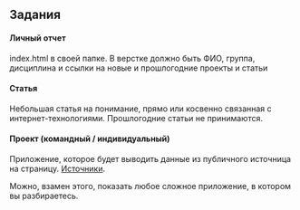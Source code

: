 ## Задания

#### Личный отчет
index.html в своей папке. В верстке должно быть ФИО, группа, дисциплина и ссылки на новые и прошлогодние проекты и статьи

#### Статья
Небольшая статья на понимание, прямо или косвенно связанная с интернет-технологиями. Прошлогодние статьи не принимаются.

#### Проект (командный / индивидуальный)
Приложение, которое будет выводить данные из публичного источница на страницу. [Источники](https://github.com/toddmotto/public-apis).

Можно, взамен этого, показать любое сложное приложение, в котором вы разбираетесь.
